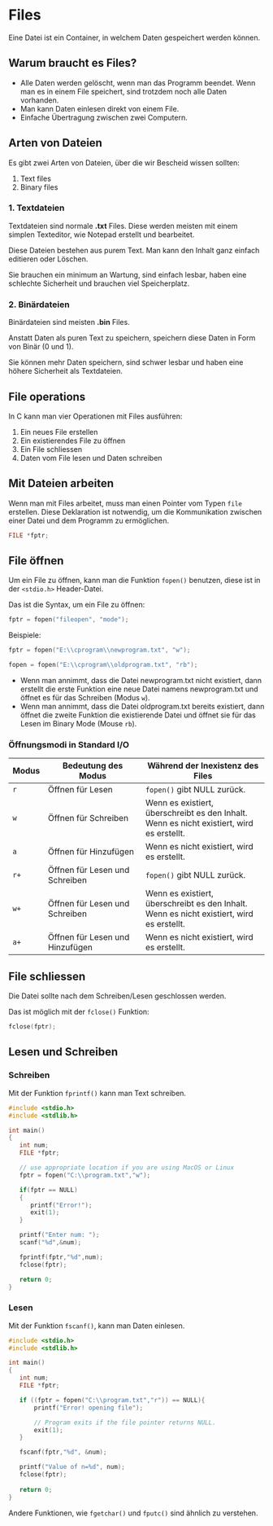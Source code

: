 # Files

<show-structure depth="2"/>

Eine Datei ist ein Container, in welchem Daten gespeichert werden können.

## Warum braucht es Files?
- Alle Daten werden gelöscht, wenn man das Programm beendet. Wenn man es in einem File speichert, sind trotzdem noch alle Daten vorhanden.
- Man kann Daten einlesen direkt von einem File.
- Einfache Übertragung zwischen zwei Computern.

## Arten von Dateien
Es gibt zwei Arten von Dateien, über die wir Bescheid wissen sollten:

1. Text files
2. Binary files

### 1. Textdateien

Textdateien sind normale **.txt** Files. Diese werden meisten mit einem simplen Texteditor, wie Notepad erstellt und bearbeitet.

Diese Dateien bestehen aus purem Text. Man kann den Inhalt ganz einfach editieren oder Löschen.

Sie brauchen ein minimum an Wartung, sind einfach lesbar, haben eine schlechte Sicherheit und brauchen viel Speicherplatz.

### 2. Binärdateien

Binärdateien sind meisten **.bin** Files.

Anstatt Daten als puren Text zu speichern, speichern diese Daten in Form von Binär (0 und 1).

Sie können mehr Daten speichern, sind schwer lesbar und haben eine höhere Sicherheit als Textdateien.

## File operations

In C kann man vier Operationen mit Files ausführen:

1. Ein neues File erstellen
2. Ein existierendes File zu öffnen
3. Ein File schliessen
4. Daten vom File lesen und Daten schreiben

## Mit Dateien arbeiten

Wenn man mit Files arbeitet, muss man einen Pointer vom Typen `file` erstellen. Diese Deklaration ist notwendig, um die Kommunikation
zwischen einer Datei und dem Programm zu ermöglichen.

```C
FILE *fptr;
```

## File öffnen

Um ein File zu öffnen, kann man die Funktion `fopen()` benutzen, diese ist in der `<stdio.h>` Header-Datei.

Das ist die Syntax, um ein File zu öffnen:

```C
fptr = fopen("fileopen", "mode");
```

Beispiele:

```C
fptr = fopen("E:\\cprogram\\newprogram.txt", "w");

fopen = fopen("E:\\cprogram\\oldprogram.txt", "rb");
```

- Wenn man annimmt, dass die Datei <path>newprogram.txt</path> nicht existiert, dann erstellt die erste Funktion eine neue Datei namens <path>newprogram.txt</path> und öffnet es für das Schreiben (Modus `w`).
- Wenn man annimmt, dass die Datei <path>oldprogram.txt</path> bereits existiert, dann öffnet die zweite Funktion die existierende Datei und öffnet sie für das Lesen im Binary Mode (Mouse `rb`).

### Öffnungsmodi in Standard I/O

| Modus | Bedeutung des Modus             | Während der Inexistenz des Files                                                              |
|-------|---------------------------------|-----------------------------------------------------------------------------------------------|
| `r`   | Öffnen für Lesen                | `fopen()` gibt NULL zurück.                                                                   |
| `w`   | Öffnen für Schreiben            | Wenn es existiert, überschreibt es den Inhalt.<br/>Wenn es nicht existiert, wird es erstellt. |
| `a`   | Öffnen für Hinzufügen           | Wenn es nicht existiert, wird es erstellt.                                                    |
| `r+`  | Öffnen für Lesen und Schreiben  | `fopen()` gibt NULL zurück.                                                                   |
| `w+`  | Öffnen für Lesen und Schreiben  | Wenn es existiert, überschreibt es den Inhalt.<br/>Wenn es nicht existiert, wird es erstellt. |
| `a+`  | Öffnen für Lesen und Hinzufügen | Wenn es nicht existiert, wird es erstellt.                                                    |

## File schliessen

Die Datei sollte nach dem Schreiben/Lesen geschlossen werden.

Das ist möglich mit der `fclose()` Funktion:

```C
fclose(fptr);
```

## Lesen und Schreiben

### Schreiben

Mit der Funktion `fprintf()` kann man Text schreiben.

```C
#include <stdio.h>
#include <stdlib.h>

int main()
{
   int num;
   FILE *fptr;

   // use appropriate location if you are using MacOS or Linux
   fptr = fopen("C:\\program.txt","w");

   if(fptr == NULL)
   {
      printf("Error!");   
      exit(1);             
   }

   printf("Enter num: ");
   scanf("%d",&num);

   fprintf(fptr,"%d",num);
   fclose(fptr);

   return 0;
}
```

### Lesen

Mit der Funktion `fscanf()`, kann man Daten einlesen.

```C
#include <stdio.h>
#include <stdlib.h>

int main()
{
   int num;
   FILE *fptr;

   if ((fptr = fopen("C:\\program.txt","r")) == NULL){
       printf("Error! opening file");

       // Program exits if the file pointer returns NULL.
       exit(1);
   }

   fscanf(fptr,"%d", &num);

   printf("Value of n=%d", num);
   fclose(fptr); 
  
   return 0;
}
```

Andere Funktionen, wie `fgetchar()` und `fputc()` sind ähnlich zu verstehen.